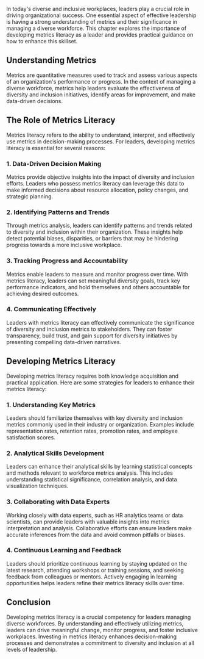 
In today's diverse and inclusive workplaces, leaders play a crucial role in driving organizational success. One essential aspect of effective leadership is having a strong understanding of metrics and their significance in managing a diverse workforce. This chapter explores the importance of developing metrics literacy as a leader and provides practical guidance on how to enhance this skillset.

Understanding Metrics
---------------------

Metrics are quantitative measures used to track and assess various aspects of an organization's performance or progress. In the context of managing a diverse workforce, metrics help leaders evaluate the effectiveness of diversity and inclusion initiatives, identify areas for improvement, and make data-driven decisions.

The Role of Metrics Literacy
----------------------------

Metrics literacy refers to the ability to understand, interpret, and effectively use metrics in decision-making processes. For leaders, developing metrics literacy is essential for several reasons:

### 1. Data-Driven Decision Making

Metrics provide objective insights into the impact of diversity and inclusion efforts. Leaders who possess metrics literacy can leverage this data to make informed decisions about resource allocation, policy changes, and strategic planning.

### 2. Identifying Patterns and Trends

Through metrics analysis, leaders can identify patterns and trends related to diversity and inclusion within their organization. These insights help detect potential biases, disparities, or barriers that may be hindering progress towards a more inclusive workplace.

### 3. Tracking Progress and Accountability

Metrics enable leaders to measure and monitor progress over time. With metrics literacy, leaders can set meaningful diversity goals, track key performance indicators, and hold themselves and others accountable for achieving desired outcomes.

### 4. Communicating Effectively

Leaders with metrics literacy can effectively communicate the significance of diversity and inclusion metrics to stakeholders. They can foster transparency, build trust, and gain support for diversity initiatives by presenting compelling data-driven narratives.

Developing Metrics Literacy
---------------------------

Developing metrics literacy requires both knowledge acquisition and practical application. Here are some strategies for leaders to enhance their metrics literacy:

### 1. Understanding Key Metrics

Leaders should familiarize themselves with key diversity and inclusion metrics commonly used in their industry or organization. Examples include representation rates, retention rates, promotion rates, and employee satisfaction scores.

### 2. Analytical Skills Development

Leaders can enhance their analytical skills by learning statistical concepts and methods relevant to workforce metrics analysis. This includes understanding statistical significance, correlation analysis, and data visualization techniques.

### 3. Collaborating with Data Experts

Working closely with data experts, such as HR analytics teams or data scientists, can provide leaders with valuable insights into metrics interpretation and analysis. Collaborative efforts can ensure leaders make accurate inferences from the data and avoid common pitfalls or biases.

### 4. Continuous Learning and Feedback

Leaders should prioritize continuous learning by staying updated on the latest research, attending workshops or training sessions, and seeking feedback from colleagues or mentors. Actively engaging in learning opportunities helps leaders refine their metrics literacy skills over time.

Conclusion
----------

Developing metrics literacy is a crucial competency for leaders managing diverse workforces. By understanding and effectively utilizing metrics, leaders can drive meaningful change, monitor progress, and foster inclusive workplaces. Investing in metrics literacy enhances decision-making processes and demonstrates a commitment to diversity and inclusion at all levels of leadership.
